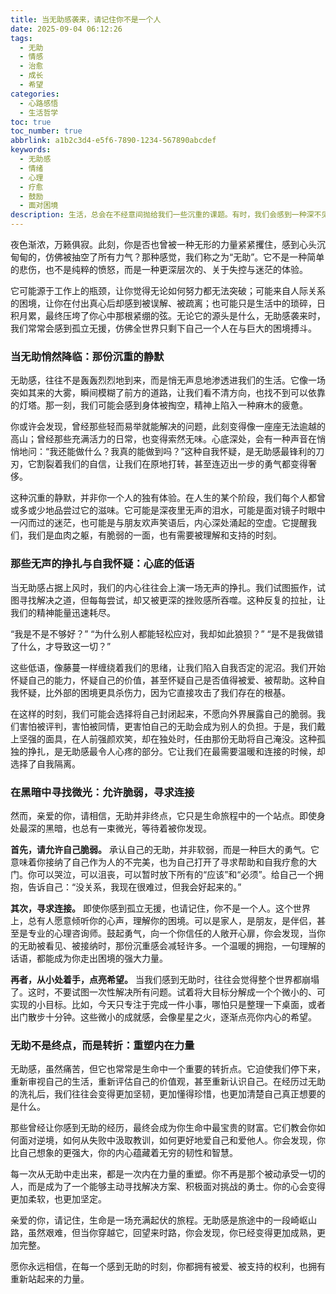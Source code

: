 ```yaml
---
title: 当无助感袭来，请记住你不是一个人
date: 2025-09-04 06:12:26
tags:
  - 无助
  - 情感
  - 治愈
  - 成长
  - 希望
categories:
  - 心路感悟
  - 生活哲学
toc: true
toc_number: true
abbrlink: a1b2c3d4-e5f6-7890-1234-567890abcdef
keywords:
  - 无助感
  - 情绪
  - 心理
  - 疗愈
  - 鼓励
  - 面对困境
description: 生活，总会在不经意间抛给我们一些沉重的课题。有时，我们会感到一种深不见底的无助，仿佛被巨大的浪潮卷入深海，四顾茫然，找不到方向。那种感觉，像是一块无形的巨石压在心头，让人喘不过气。但亲爱的你，请相信，这份无助并非你的专属，它只是生命旅程中，一道需要我们共同穿越的迷雾。今天，我想与你一同，轻轻拨开这层迷雾，去感受、去理解、去寻找那份深藏于心的力量。
---
```


夜色渐浓，万籁俱寂。此刻，你是否也曾被一种无形的力量紧紧攫住，感到心头沉甸甸的，仿佛被抽空了所有力气？那种感觉，我们称之为“无助”。它不是一种简单的悲伤，也不是纯粹的愤怒，而是一种更深层次的、关于失控与迷茫的体验。

它可能源于工作上的瓶颈，让你觉得无论如何努力都无法突破；可能来自人际关系的困境，让你在付出真心后却感到被误解、被疏离；也可能只是生活中的琐碎，日积月累，最终压垮了你心中那根紧绷的弦。无论它的源头是什么，无助感袭来时，我们常常会感到孤立无援，仿佛全世界只剩下自己一个人在与巨大的困境搏斗。

### 当无助悄然降临：那份沉重的静默

无助感，往往不是轰轰烈烈地到来，而是悄无声息地渗透进我们的生活。它像一场突如其来的大雾，瞬间模糊了前方的道路，让我们看不清方向，也找不到可以依靠的灯塔。那一刻，我们可能会感到身体被掏空，精神上陷入一种麻木的疲惫。

你或许会发现，曾经那些轻而易举就能解决的问题，此刻变得像一座座无法逾越的高山；曾经那些充满活力的日常，也变得索然无味。心底深处，会有一种声音在悄悄地问：“我还能做什么？我真的能做到吗？”这种自我怀疑，是无助感最锋利的刀刃，它割裂着我们的自信，让我们在原地打转，甚至连迈出一步的勇气都变得奢侈。

这种沉重的静默，并非你一个人的独有体验。在人生的某个阶段，我们每个人都曾或多或少地品尝过它的滋味。它可能是深夜里无声的泪水，可能是面对镜子时眼中一闪而过的迷茫，也可能是与朋友欢声笑语后，内心深处涌起的空虚。它提醒我们，我们是血肉之躯，有脆弱的一面，也有需要被理解和支持的时刻。

### 那些无声的挣扎与自我怀疑：心底的低语

当无助感占据上风时，我们的内心往往会上演一场无声的挣扎。我们试图振作，试图寻找解决之道，但每每尝试，却又被更深的挫败感所吞噬。这种反复的拉扯，让我们的精神能量迅速耗尽。

“我是不是不够好？”
“为什么别人都能轻松应对，我却如此狼狈？”
“是不是我做错了什么，才导致这一切？”

这些低语，像藤蔓一样缠绕着我们的思绪，让我们陷入自我否定的泥沼。我们开始怀疑自己的能力，怀疑自己的价值，甚至怀疑自己是否值得被爱、被帮助。这种自我怀疑，比外部的困境更具杀伤力，因为它直接攻击了我们存在的根基。

在这样的时刻，我们可能会选择将自己封闭起来，不愿向外界展露自己的脆弱。我们害怕被评判，害怕被同情，更害怕自己的无助会成为别人的负担。于是，我们戴上坚强的面具，在人前强颜欢笑，却在独处时，任由那份无助将自己淹没。这种孤独的挣扎，是无助感最令人心疼的部分。它让我们在最需要温暖和连接的时候，却选择了自我隔离。

### 在黑暗中寻找微光：允许脆弱，寻求连接

然而，亲爱的你，请相信，无助并非终点，它只是生命旅程中的一个站点。即使身处最深的黑暗，也总有一束微光，等待着被你发现。

**首先，请允许自己脆弱。** 承认自己的无助，并非软弱，而是一种巨大的勇气。它意味着你接纳了自己作为人的不完美，也为自己打开了寻求帮助和自我疗愈的大门。你可以哭泣，可以沮丧，可以暂时放下所有的“应该”和“必须”。给自己一个拥抱，告诉自己：“没关系，我现在很难过，但我会好起来的。”

**其次，寻求连接。** 即使你感到孤立无援，也请记住，你不是一个人。这个世界上，总有人愿意倾听你的心声，理解你的困境。可以是家人，是朋友，是伴侣，甚至是专业的心理咨询师。鼓起勇气，向一个你信任的人敞开心扉，你会发现，当你的无助被看见、被接纳时，那份沉重感会减轻许多。一个温暖的拥抱，一句理解的话语，都能成为你走出困境的强大力量。

**再者，从小处着手，点亮希望。** 当我们感到无助时，往往会觉得整个世界都崩塌了。这时，不要试图一次性解决所有问题。试着将大目标分解成一个个微小的、可实现的小目标。比如，今天只专注于完成一件小事，哪怕只是整理一下桌面，或者出门散步十分钟。这些微小的成就感，会像星星之火，逐渐点亮你内心的希望。

### 无助不是终点，而是转折：重塑内在力量

无助感，虽然痛苦，但它也常常是生命中一个重要的转折点。它迫使我们停下来，重新审视自己的生活，重新评估自己的价值观，甚至重新认识自己。在经历过无助的洗礼后，我们往往会变得更加坚韧，更加懂得珍惜，也更加清楚自己真正想要的是什么。

那些曾经让你感到无助的经历，最终会成为你生命中最宝贵的财富。它们教会你如何面对逆境，如何从失败中汲取教训，如何更好地爱自己和爱他人。你会发现，你比自己想象的更强大，你的内心蕴藏着无穷的韧性和智慧。

每一次从无助中走出来，都是一次内在力量的重塑。你不再是那个被动承受一切的人，而是成为了一个能够主动寻找解决方案、积极面对挑战的勇士。你的心会变得更加柔软，也更加坚定。

亲爱的你，请记住，生命是一场充满起伏的旅程。无助感是旅途中的一段崎岖山路，虽然艰难，但当你穿越它，回望来时路，你会发现，你已经变得更加成熟，更加完整。

愿你永远相信，在每一个感到无助的时刻，你都拥有被爱、被支持的权利，也拥有重新站起来的力量。